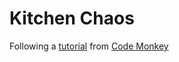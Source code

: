 # Kitchen Chaos
Following a [tutorial](https://www.youtube.com/watch?v=AmGSEH7QcDg&t=11537s&ab_channel=CodeMonkey) from [Code Monkey](https://www.youtube.com/@CodeMonkeyUnity)